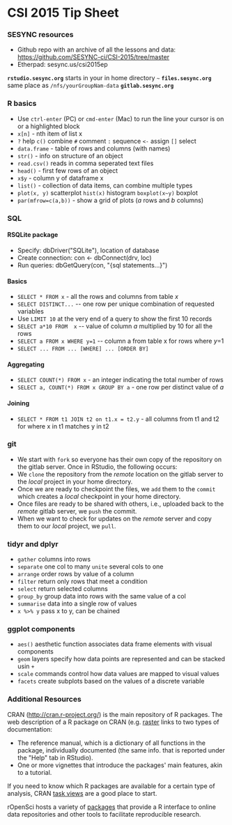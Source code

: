 # CSI 2015 Tip Sheet

### SESYNC resources
* Github repo with an archive of all the lessons and data: https://github.com/SESYNC-ci/CSI-2015/tree/master
* Etherpad: sesync.us/csi2015ep

**```rstudio.sesync.org```** starts in your in home directory ```~```
**```files.sesync.org```** same place as ```/nfs/yourGroupNam-data```
**```gitlab.sesync.org```**

### R basics
* Use ```ctrl-enter``` (PC) or ```cmd-enter``` (Mac) to run the line your cursor is on or a highlighted block
* ```x[n]``` - nth item of list x
* ```?``` help  ```c()``` combine  ```#``` comment  ```:``` sequence  ```<-``` assign  ```[]``` select
* ```data.frame``` - table of rows and columns (with names)
* ```str()``` - info on structure of an object
* ```read.csv()``` reads in comma seperated text files 
* ```head()``` - first few rows of an object
* ```x$y``` - column y of dataframe x
* ```list()``` - collection of data items, can combine multiple types
* ```plot(x, y)``` scatterplot ```hist(x)``` histogram ```boxplot(x~y)``` boxplot
* ```par(mfrow=c(a,b))``` - show a grid of plots (_a_ rows and _b_ columns)

### SQL
#### RSQLite package
* Specify: dbDriver("SQLite"), location of database
* Create connection: con <- dbConnect(drv, loc)
* Run queries: dbGetQuery(con, "{sql statements...}")

#### Basics
* ```SELECT * FROM x``` - all the rows and columns from table _x_
* ```SELECT DISTINCT...``` -- one row per unique combination of requested variables
* Use ```LIMIT 10``` at the very end of a query to show the first 10 records
* ```SELECT a*10 FROM  x``` -- value of column _a_ multiplied by 10 for all the rows
* ```SELECT a FROM x WHERE y=1``` -- column a from table x for rows where _y_=1
* ```SELECT ... FROM ... [WHERE] ... [ORDER BY] ```

#### Aggregating
* ```SELECT COUNT(*) FROM x``` - an integer indicating the total number of rows
* ```SELECT a, COUNT(*) FROM x GROUP BY a``` - one row per distinct value of _a_

#### Joining
* ```SELECT * FROM t1 JOIN t2 on t1.x = t2.y``` - all columns from t1 and t2 for where x in t1 matches y in t2

### git
* We start with ```fork``` so everyone has their own copy of the repository on the gitlab server. Once in RStudio, the following occurs:
* We ```clone``` the repository  from the *remote* location on the gitlab server to the *local* project in your home directory.
* Once we are ready to checkpoint the files, we ```add``` them to the ```commit``` which creates a _local_ checkpoint in your home directory.
* Once files are ready to be shared with others, i.e., uploaded back to the _remote_ gitlab server, we ```push``` the commit.
* When we want to check for updates on the _remote_ server and copy them to our _local_ project, we ```pull```.

### tidyr and dplyr
* ```gather``` columns into rows
* ```separate``` one col to many ```unite``` several cols to one
* ```arrange``` order rows by value of a column
* ```filter``` return only rows that meet a condition
* ```select``` return selected columns
* ```group_by``` group data into rows with the same value of a col
* ```summarise``` data into a single row of values
* ```x %>% y``` pass x to y, can be chained

### ggplot components
* ```aes()``` aesthetic function associates data frame elements with visual components
* ```geom``` layers specify how data points are represented and can be stacked usin ```+```
* ```scale``` commands control how data values are mapped to visual values
* ```facets``` create subplots based on the values of a discrete variable

### Additional Resources
CRAN (http://cran.r-project.org/) is the main repository of R packages. The web description of a R package on CRAN (e.g. [raster](http://cran.r-project.org/web/packages/raster/index.html)
links to two types of documentation:
* The reference manual, which is a dictionary of all functions in the package, individually documented
(the same info. that is reported under the "Help" tab in RStudio).
* One or more vignettes that introduce the packages' main features, akin to a tutorial.

If you need to know which R packages are available for a certain type of analysis, CRAN [task views](https://cran.r-project.org/web/views/)
are a good place to start.

rOpenSci hosts a variety of [packages](https://ropensci.org/packages/) that provide a R interface to online data repositories and
other tools to facilitate reproducible research.